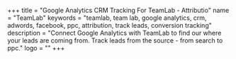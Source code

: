 +++
title = "Google Analytics CRM Tracking For TeamLab - Attributio"
name = "TeamLab"
keywords = "teamlab, team lab, google analytics, crm, adwords, facebook, ppc, attribution, track leads, conversion tracking"
description = "Connect Google Analytics with TeamLab to find our where your leads are coming from. Track leads from the source - from search to ppc."
logo = ""
+++

